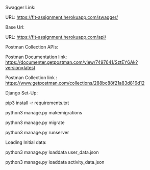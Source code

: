 Swagger Link:

URL: https://flt-assignment.herokuapp.com/swagger/



Base Url:

URL: https://flt-assignment.herokuapp.com/api/



Postman Collection APIs:

Postman Documentation link: https://documenter.getpostman.com/view/7497641/SztEY6Ak?version=latest

Postman Collection link : https://www.getpostman.com/collections/288bc88f21a83d816d12



Django Set-Up:

pip3 install -r requirements.txt

python3 manage.py makemigrations

python3 manage.py migrate

python3 manage.py runserver




Loading Initial data:

python3 manage.py loaddata user_data.json

python3 manage.py loaddata activity_data.json